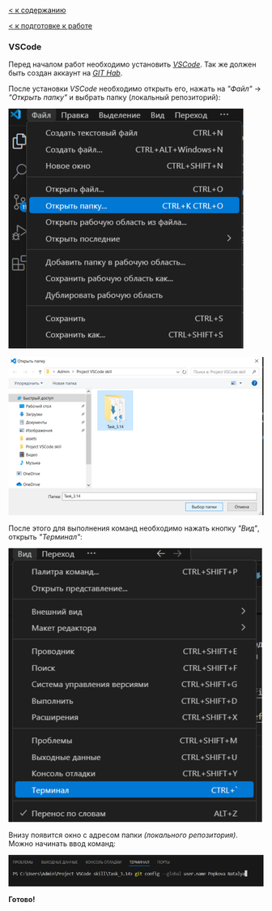 [< к содержанию](./readme.md)

[< к подготовке к работе](./startwork.md)

### VSCode

Перед началом работ необходимо установить <u>*[VSCode](https://code.visualstudio.com/)*</u>.
Так же должен быть создан аккаунт на <u>*[GIT Hab](https://github.com)*</u>.

После установки *VSCode* необходимо открыть его, нажать на *"Файл"* -> *"Открыть папку"* и выбрать папку (локальный репозиторий):

![vscode file](./assets/vscodefile.png)

![vscode file2](./assets/vscodefile2.png)

После этого для выполнения команд необходимо нажать кнопку *"Вид"*, открыть *"Терминал"*:

![openterminal](./assets/openterminal.png)

Внизу появится окно с адресом папки *(локального репозитория)*. Можно начинать ввод команд:

![terminal](./assets/terminal.png)

**Готово!**